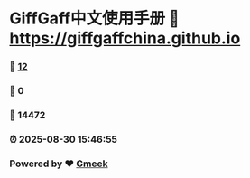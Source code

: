 # GiffGaff中文使用手册 :link: https://giffgaffchina.github.io 
### :page_facing_up: [12](https://giffgaffchina.github.io/tag.html) 
### :speech_balloon: 0 
### :hibiscus: 14472 
### :alarm_clock: 2025-08-30 15:46:55 
### Powered by :heart: [Gmeek](https://github.com/Meekdai/Gmeek)
